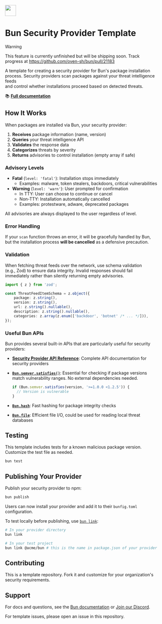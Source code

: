 <img src="https://bun.com/logo.png" height="36" />

# Bun Security Provider Template

> [!WARNING]
> This feature is currently unfinished but will be shipping soon. Track progress at https://github.com/oven-sh/bun/pull/21183

A template for creating a security provider for Bun's package installation
process. Security providers scan packages against your threat intelligence feeds  
and control whether installations proceed based on detected threats.

📚 [**Full documentation**](https://bun.com/docs/install/security)

## How It Works

When packages are installed via Bun, your security provider:

1. **Receives** package information (name, version)
2. **Queries** your threat intelligence API
3. **Validates** the response data
4. **Categorizes** threats by severity
5. **Returns** advisories to control installation (empty array if safe)

### Advisory Levels

- **Fatal** (`level: 'fatal'`): Installation stops immediately
  - Examples: malware, token stealers, backdoors, critical vulnerabilities
- **Warning** (`level: 'warn'`): User prompted for confirmation
  - In TTY: User can choose to continue or cancel
  - Non-TTY: Installation automatically cancelled
  - Examples: protestware, adware, deprecated packages

All advisories are always displayed to the user regardless of level.

### Error Handling

If your `scan` function throws an error, it will be gracefully handled by Bun, but the installation process **will be cancelled** as a defensive precaution.

### Validation

When fetching threat feeds over the network, use schema validation  
(e.g., Zod) to ensure data integrity. Invalid responses should fail immediately
rather than silently returning empty advisories.

```typescript
import { z } from 'zod';

const ThreatFeedItemSchema = z.object({
	package: z.string(),
	version: z.string(),
	url: z.string().nullable(),
	description: z.string().nullable(),
	categories: z.array(z.enum(['backdoor', 'botnet' /* ... */])),
});
```

### Useful Bun APIs

Bun provides several built-in APIs that are particularly useful for security providers:

- [**Security Provider API Reference**](https://bun.com/reference/bun/Security): Complete API documentation for security providers
- [**`Bun.semver.satisfies()`**](https://bun.com/docs/api/semver): Essential for checking if package versions match vulnerability ranges. No external dependencies needed.

  ```typescript
  if (Bun.semver.satisfies(version, '>=1.0.0 <1.2.5')) {
  	// Version is vulnerable
  }
  ```

- [**`Bun.hash`**](https://bun.com/docs/api/hashing#bun-hash): Fast hashing for package integrity checks
- [**`Bun.file`**](https://bun.com/docs/api/file-io): Efficient file I/O, could be used for reading local threat databases

## Testing

This template includes tests for a known malicious package version.
Customize the test file as needed.

```bash
bun test
```

## Publishing Your Provider

Publish your security provider to npm:

```bash
bun publish
```

Users can now install your provider and add it to their `bunfig.toml` configuration.

To test locally before publishing, use [`bun link`](https://bun.sh/docs/cli/link):

```bash
# In your provider directory
bun link

# In your test project
bun link @acme/bun # this is the name in package.json of your provider
```

## Contributing

This is a template repository. Fork it and customize for your organization's
security requirements.

## Support

For docs and questions, see the [Bun documentation](https://bun.com/docs/install/security) or [Join our Discord](https://bun.com/discord).

For template issues, please open an issue in this repository.
